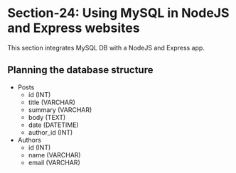 # Section-24: Using MySQL in NodeJS and Express websites

This section integrates MySQL DB with a NodeJS and Express app.

## Planning the database structure

- Posts
  - id (INT)
  - title (VARCHAR)
  - summary (VARCHAR)
  - body (TEXT)
  - date (DATETIME)
  - author_id (INT)
- Authors
  - id (INT)
  - name (VARCHAR)
  - email (VARCHAR)
